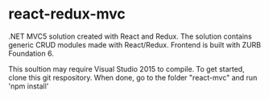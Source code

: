 # react-redux-mvc
.NET MVC5 solution created with React and Redux. The solution contains generic CRUD modules made with React/Redux.
Frontend is built with ZURB Foundation 6.

This soultion may require Visual Studio 2015 to compile.
To get started, clone this git respository.
When done, go to the folder "react-mvc" and run 'npm install'
